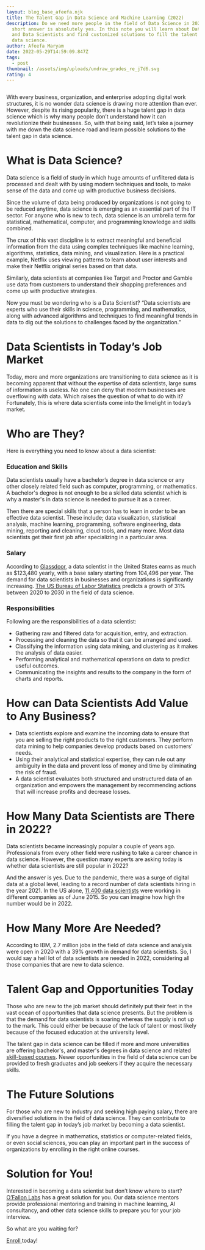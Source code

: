 ```yaml
---
layout: blog_base_afeefa.njk
title: The Talent Gap in Data Science and Machine Learning (2022)
description: Do we need more people in the field of Data Science in 2022? The
  short answer is absolutely yes. In this note you will learn about Data Science
  and Data Scientists and find customized solutions to fill the talent gap in
  data science.
author: Afeefa Maryam
date: 2022-05-29T14:59:09.847Z
tags:
  - post
thumbnail: /assets/img/uploads/undraw_grades_re_j7d6.svg
rating: 4
---
```

<img src="/assets/img/uploads/undraw_grades_re_j7d6.svg" class="img-fluid" alt="" >

With every business, organization, and enterprise adopting digital work structures, it is no wonder data science is drawing more attention than ever. However, despite its rising popularity, there is a huge talent gap in data science which is why many people don’t understand how it can revolutionize their businesses. So, with that being said, let’s take a journey with me down the data science road and learn possible solutions to the talent gap in data science.

<h1> What is Data Science?  </h1>

Data science is a field of study in which huge amounts of unfiltered data is processed and dealt with by using modern techniques and tools, to make sense of the data and come up with productive business decisions.

Since the volume of data being produced by organizations is not going to be reduced anytime, data science is emerging as an essential part of the IT sector. For anyone who is new to tech, data science is an umbrella term for statistical, mathematical, computer, and programming knowledge and skills combined. 

The crux of this vast discipline is to extract meaningful and beneficial information from the data using complex techniques like machine learning, algorithms, statistics, data mining, and visualization. Here is a practical example, Netflix uses viewing patterns to learn about user interests and make their Netflix original series based on that data.

Similarly, data scientists at companies like Target and Proctor and Gamble use data from customers to understand their shopping preferences and come up with productive strategies.

Now you must be wondering who is a Data Scientist? “Data scientists are experts who use their skills in science, programming, and mathematics, along with advanced algorithms and techniques to find meaningful trends in data to dig out the solutions to challenges faced by the organization.” 

<h1>Data Scientists in Today’s Job Market</h1>

Today, more and more organizations are transitioning to data science as it is becoming apparent that without the expertise of data scientists, large sums of information is useless. No one can deny that modern businesses are overflowing with data. Which raises the question of what to do with it? Fortunately, this is where data scientists come into the limelight in today’s market. 

<h1>Who are They?  </h1>

Here is everything you need to know about a data scientist: 

<h3>Education and Skills</h3>

Data scientists usually have a bachelor’s degree in data science or any other closely related field such as computer, programming, or mathematics. A bachelor's degree is not enough to be a skilled data scientist which is why a master's in data science is needed to pursue it as a career.

Then there are special skills that a person has to learn in order to be an effective data scientist. These include; data visualization, statistical analysis, machine learning, programming, software engineering, data mining, reporting and cleaning, cloud tools, and many more. Most data scientists get their first job after specializing in a particular area. 

<h3>Salary</h3>

According to [Glassdoor](https://www.glassdoor.com/Salaries/data-scientist-salary-SRCH_KO0,14.htm), a data scientist in the United States earns as much as $123,480 yearly, with a base salary starting from 104,496 per year. The demand for data scientists in businesses and organizations is significantly increasing. [The US Bureau of Labor Statistics](https://www.bls.gov/ooh/about/data-for-occupations-not-covered-in-detail.htm) predicts a growth of 31% between 2020 to 2030 in the field of data science. 

<h3>Responsibilities </h3>

Following are the responsibilities of a data scientist: 

* Gathering raw and filtered data for acquisition, entry, and extraction. 
* Processing and cleaning the data so that it can be arranged and used. 
* Classifying the information using data mining, and clustering as it makes the analysis of data easier. 
* Performing analytical and mathematical operations on data to predict useful outcomes.
* Communicating the insights and results to the company in the form of charts and reports. 

<h1>How can Data Scientists Add Value to Any Business? </h1>

* Data scientists explore and examine the incoming data to ensure that you are selling the right products to the right customers. They perform data mining to help companies develop products based on customers’ needs.  
* Using their analytical and statistical expertise, they can rule out any ambiguity in the data and prevent loss of money and time by eliminating the risk of fraud. 
* A data scientist evaluates both structured and unstructured data of an organization and empowers the management by recommending actions that will increase profits and decrease losses.

<h1>How Many Data Scientists are There in 2022? </h1>

Data scientists became increasingly popular a couple of years ago. Professionals from every other field were rushing to take a career chance in data science. However, the question many experts are asking today is whether data scientists are still popular in 2022?  

And the answer is yes. Due to the pandemic, there was a surge of digital data at a global level, leading to a record number of data scientists hiring in the year 2021. In the US alone, [11,400 data scientists](https://www.stitchdata.com/resources/the-state-of-data-science/#:~:text=We%20found%2011%2C400%20data%20scientists%20currently%20employed%20by%20companies%20known%20to%20LinkedIn.) were working in different companies as of June 2015. So you can imagine how high the number would be in 2022. 

<h1> How Many More Are Needed? </h1> 

According to IBM, 2.7 million jobs in the field of data science and analysis were open in 2020 with a 39% growth in demand for data scientists. So, I would say a hell lot of data scientists are needed in 2022, considering all those companies that are new to data science. 

<h1>Talent Gap and Opportunities Today </h1>

Those who are new to the job market should definitely put their feet in the vast ocean of opportunities that data science presents. But the problem is that the demand for data scientists is soaring whereas the supply is not up to the mark. This could either be because of the lack of talent or most likely because of the focused education at the university level. 

The talent gap in data science can be filled if more and more universities are offering bachelor's, and master's degrees in data science and related [skill-based courses](https://saeedmirshekari.com/blog/2022-03-14-test/). Newer opportunities in the field of data science can be provided to fresh graduates and job seekers if they acquire the necessary skills. 

<h1>The Future Solutions </h1>

For those who are new to industry and seeking high paying salary, there are diversified solutions in the field of data science. They can contribute to filling the talent gap in today’s job market by becoming a data scientist. 

If you have a degree in mathematics, statistics or computer-related fields, or even social sciences, you can play an important part in the success of organizations by enrolling in the right online courses. 

<h1>Solution for You! </h1>

Interested in becoming a data scientist but don’t know where to start? [O’Fallon Labs](https://saeedmirshekari.com/) has a great solution for you. Our data science mentors provide professional mentoring and training in machine learning, Al consultancy, and other data science skills to prepare you for your job interview. 

So what are you waiting for? 

[Enroll ](https://saeedmirshekari.com/services/)today!